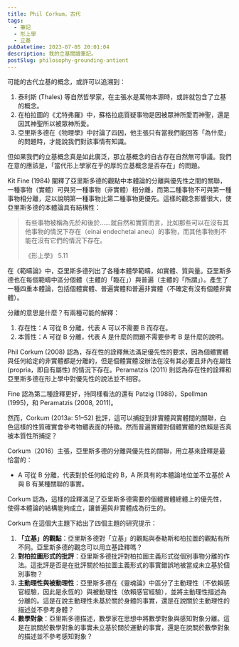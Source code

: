 ```yaml
---
title: Phil Corkum，古代
tags:
  - 筆記
  - 形上學
  - 立基
pubDatetime: 2023-07-05 20:01:04
description: 我的立基閱讀筆記。
postSlug: philosophy-grounding-antient
---
```


可能的古代立基的概念，或許可以追溯到：

1. 泰利斯 (Thales) 等自然哲學家，在主張水是萬物本源時，或許就包含了立基的概念。
2. 在柏拉圖的《尤特弗羅》中，蘇格拉底質疑事物是因被眾神所愛而神聖，還是因其神聖所以被眾神所愛。
3. 亞里斯多德在《物理學》中討論了四因，他主張只有當我們能回答「為什麼」的問題時，才能說我們對該事情有知識。

但如果我們的立基概念真是如此廣泛，那立基概念的自古存在自然無可爭議。我們在意的應該是，「當代形上學家在乎的厚的立基概念是否存在」的問題。

<!--more-->

Kit Fine (1984) 闡釋了亞里斯多德的觀點中本體論的分離與優先性之間的關聯，一種事物（實體）可與另一種事物（非實體）相分離，而第二種事物不可與第一種事物相分離，足以說明第一種事物比第二種事物更優先。這樣的觀念影響很大，使亞里斯多德的本體論具有結構性：

> 有些事物被稱為先於和後於......就自然和實質而言，比如那些可以在沒有其他事物的情況下存在（einai endechetai aneu）的事物，而其他事物則不能在沒有它們的情況下存在。
>
> 《形上學》 5.11

在《範疇論》中，亞里斯多德列出了各種本體學範疇，如實體、質與量。亞里斯多德也在每個範疇中區分個體（主體的「臨在」）與普遍（主體的「所謂」）。產生了一種四重本體論，包括個體實體、普遍實體和普遍非實體（不確定有沒有個體非實體）。

分離的意思是什麼？有兩種可能的解釋：

1. 存在性：A 可從 B 分離，代表 A 可以不需要 B 而存在。
2. 本質性：A 可從 B 分離，代表 A 是什麼的問題不需要參考 B 是什麼的說明。

Phil Corkum (2008) 認為，存在性的詮釋無法滿足優先性的要求，因為個體實體與任何給定的非實體都是分離的，但是個體實體沒辦法在沒有其必要且非內在屬性 (propria，即自有屬性) 的情況下存在。Peramatzis (2011) 則認為存在性的詮釋和亞里斯多德在形上學中對優先性的說法並不相容。

Fine 認為第二種詮釋更好，持同樣看法的還有 Patzig (1988)，Spellman (1995)，和 Peramatzis (2008, 2011)。

然而，Corkum (2013a: 51–52) 批評，這可以捕捉到非實體與實體間的關聯，白色這樣的性質確實會參考物體表面的特徵。然而普遍實體對個體實體的依賴是否真被本質性所捕捉？

Corkum（2016）主張，亞里斯多德的分離與優先性的關聯，用立基來詮釋是最恰當的：

- A 可從 B 分離，代表對於任何給定的 B，A 所具有的本體論地位並不立基於 A 與 B 有某種關聯的事實。

Corkum 認為，這樣的詮釋滿足了亞里斯多德需要的個體實體總體上的優先性，使得本體論的結構能夠成立，讓普遍與非實體成為衍生的。

Corkum 在這個大主題下給出了四個主題的研究提示：

1. **「立基」的觀點**：亞里斯多德對「立基」的觀點與泰勒斯和柏拉圖的觀點有所不同。亞里斯多德的觀念可以用立基詮釋嗎？
2. **對柏拉圖形式的批評**：亞里斯多德批評對柏拉圖主義形式從個別事物分離的作法。這批評是否是在批評關於柏拉圖主義形式的事實錯誤地被當成未立基於個別事物？
3. **主動理性與被動理性**：亞里斯多德在《靈魂論》中區分了主動理性（不依賴感官經驗，因此是永恆的）與被動理性（依賴感官經驗），並將主動理性描述為分離的。這是在說主動理性未基於關於身體的事實，還是在說關於主動理性的描述並不參考身體？
4. **數學對象**：亞里斯多德描述，數學家在思想中將數學對象與感知對象分離。這是在說關於數學對象的事實未立基於關於運動的事實，還是在說關於數學對象的描述並不參考感知對象？
